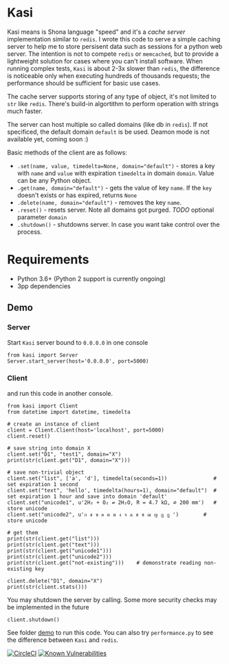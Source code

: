 # Kasi
Kasi means is Shona language "speed" and it's a *cache server* implementation similar to `redis`. I wrote this code to serve a simple caching server to help me to store persisent data such as sessions for a python web server. The intention is not to compete `redis` or `memcached`, but to provide a lightweight solution for cases where you can't install software. When running complex tests, `Kasi` is about 2-3x slower than `redis`, the difference is noticeable only when executing hundreds of thousands requests; the performance should be sufficient for basic use cases.

The cache server supports storing of any type of object, it's not limited to `str` like `redis`. There's build-in algortithm to perform operation with strings much faster.

The server can host multiple so called domains (like db in `redis`). If not specificed, the default domain `default` is be used. Deamon mode is not available yet, coming soon :)

Basic methods of the client are as follows:
* `.set(name, value, timedelta=None, domain="default")` - stores a key with `name` and `value` with expiration `timedelta` in domain `domain`. Value can be any Python object.
* `.get(name, domain="default")` - gets the value of key `name`. If the `key` doesn't exists or has expired, returns `None`
* `.delete(name, domain="default")` - removes the key `name`.
* `.reset()` - resets server. Note all domains got purged. *TODO* optional parameter `domain`
* `.shutdown()` - shutdowns server. In case you want take control over the process.

# Requirements
* Python 3.6+ (Python 2 support is currently ongoing)
* 3pp dependencies

## Demo
### Server
Start `Kasi` server bound to `0.0.0.0` in one console
```
from kasi import Server
Server.start_server(host='0.0.0.0', port=5000)
```

### Client
and run this code in another console. 
```
from kasi import Client
from datetime import datetime, timedelta

# create an instance of client
client = Client.Client(host='localhost', port=5000)
client.reset()
    
# save string into domain X
client.set("D1", "test1", domain="X")
print(str(client.get("D1", domain="X")))

# save non-trivial object
client.set("list", ['a', 'd'], timedelta(seconds=1))               # set expiration 1 second
client.set("text", 'hello', timedelta(hours=1), domain="default")  # set expiration 1 hour and save into domain 'default'
client.set("unicode1", u'2H₂ + O₂ ⇌ 2H₂O, R = 4.7 kΩ, ⌀ 200 mm')   # store unicode
client.set("unicode2", u'ก ข ฃ ค ฅ ฆ ง จ ฉ ช ซ ฌ ญ ฎ ฏ ')        # store unicode

# get them
print(str(client.get("list")))
print(str(client.get("text")))
print(str(client.get("unicode1")))
print(str(client.get("unicode2")))
print(str(client.get("not-existing")))    # demonstrate reading non-existing key

client.delete("D1", domain="X")
print(str(client.stats()))
```

You may shutdown the server by calling. Some more security checks may be implemented in the future
```
client.shutdown() 
```
See folder [demo](https://github.com/lhotakj/Kasi/tree/master/demo) to run this code. You can also try `performance.py` to see the difference between `Kasi` and `redis`.

[![CircleCI](https://circleci.com/gh/lhotakj/Kasi/tree/master.svg?style=svg&circle-token=3b00590f1211a956d5ab9d210c0ff59ea10b19d7)](https://circleci.com/gh/lhotakj/Kasi/tree/master)
 [![Known Vulnerabilities](https://snyk.io/test/github/lhotakj/Kasi/badge.svg)](https://snyk.io/test/github/lhotakj/Kasi/) 
